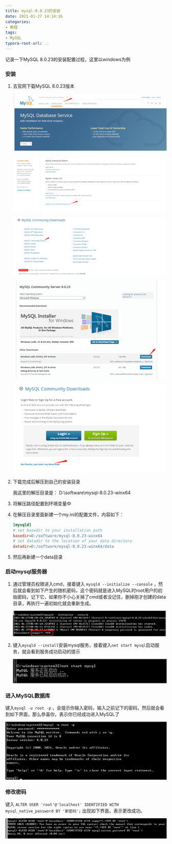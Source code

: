 ```yaml
---
title: mysql-8.0.23的安装
date: 2021-01-27 14:14:16
categories:
- 教程
tags:
- MySQL
typora-root-url: ..
---
```


记录一下MySQL 8.0.23的安装配置过程，这里以windows为例



### 安装

1. 去官网下载MySQL 8.0.23版本

   ![screenshot1](/images/blog/MySQL/screenshot1.jpg)

   

   ![screenshot2](/images/blog/MySQL/screenshot2.jpg)

   

   ![screenshot3](/images/blog/MySQL/screenshot3.jpg)

   

   ![screenshot4](/images/blog/MySQL/screenshot4.jpg)

   

   ![screenshot5](/images/blog/MySQL/screenshot5.jpg)

   

2. 下载完成后解压到自己的安装目录

   我这里的解压目录是： D:\software\mysql-8.0.23-winx64

3. 将解压路径配置到环境变量中

4. 在解压目录里面新建一个my.ini的配置文件，内容如下：

   ```ini
   [mysqld]
   # set basedir to your installation path
   basedir=D:/software/mysql-8.0.23-winx64
   # set datadir to the location of your data directory
   datadir=D:/software/mysql-8.0.23-winx64/data
   ```

5. 然后再新建一个data目录



### 启动mysql服务器

1. 通过管理员权限进入cmd，接着键入 `mysqld --initialize --console` ，然后就会看到如下产生的随机密码，这个密码就是进入MySQL时root用户的初始密码，记下它，如果你不小心关掉了cmd或者没记住，删掉刚才创建的data目录，再执行一遍初始化就会重新生成。

   ![screenshot6](/images/blog/MySQL/screenshot6.jpg)

2. 键入`mysqld --install`安装mysql服务，接着键入`net start mysql`启动服务，就会看到服务成功启动的提示

   ![screenshot7](/images/blog/MySQL/screenshot7.jpg)

### 进入MySQL数据库

 键入`mysql -u root -p` ，会提示你输入密码，输入之前记下的密码，然后就会看到如下界面，那么恭喜你，表示你已经成功进入MySQL了

![screenshot8](/images/blog/MySQL/screenshot8.jpg)



### 修改密码

 键入 `ALTER USER 'root'@'localhost' IDENTIFIED WITH mysql_native_password BY '新密码';` 出现如下界面，表示更改成功。	

![screenshot9](/images/blog/MySQL/screenshot9.jpg)

